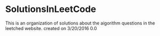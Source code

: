 # SolutionsInLeetCode
This is an organization of solutions about the aigorithm questions in the leetched website.
created on 3/20/2016
0.0

